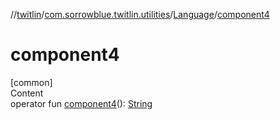 //[twitlin](../../index.md)/[com.sorrowblue.twitlin.utilities](../index.md)/[Language](index.md)/[component4](component4.md)



# component4  
[common]  
Content  
operator fun [component4](component4.md)(): [String](https://kotlinlang.org/api/latest/jvm/stdlib/kotlin/-string/index.html)  



